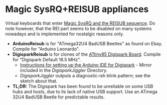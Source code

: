 # Magic SysRQ+REISUB appliances

Virtual keyboards that enter [Magic SysRQ and the REISUB sequence](https://www.kernel.org/doc/html/latest/admin-guide/sysrq.html). Do note however, that the REI part seems to be disabled on many systems nowadays and is implemented for nostalgic reasons only.

- **ArduinoReisub** is for "ATmega32U4 BadUSB Beetles" as found on Ebay. Compile for "Arduino Leonardo".
- **DigisparkReisub** is for clones of the [ATtiny85 Digispark Board](http://digistump.com/products/1). Compile for "Digispark Default 16.5 MHz".
  - [Instructions for setting up the Arduino IDE for Digispark](http://digistump.com/wiki/digispark/tutorials/connecting) - Mirror included in the *DigisparkJiggler* Directory.
  - *DigisparkJiggler* outputs a diagnostic-ish blink pattern; see the sketch about that.
- **TL;DR:** The Digispark has been found to be unreliable on some USB hubs and hosts, due to its lack of native USB support. Use an ATmega 32U4 BadUSB Beetle for predictable results.
